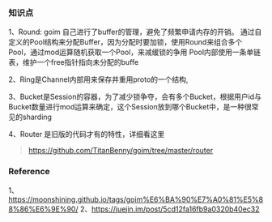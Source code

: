 




### 知识点

1、Round: goim 自己进行了buffer的管理，避免了频繁申请内存的开销。
通过自定义的Pool结构来分配Buffer，因为分配时要加锁，使用Round来组合多个Pool，通过mod运算随机获取一个Pool，来减缓锁的争用
Pool内部使用一条单链表，维护一个free指针指向未分配的buffe

2、Ring是Channel内部用来保存并重用proto的一个结构,  
  
3、Bucket是Session的容器，为了减少锁争夺，会有多个Bucket，根据用户id与Bucket数量进行mod运算来确定，这个Session放到哪个Bucket中，是一种很常见的sharding

4、Router 是旧版的代码才有的特性，详细看这里

> https://github.com/TitanBenny/goim/tree/master/router 
>
>



### Reference 
1、https://moonshining.github.io/tags/goim%E6%BA%90%E7%A0%81%E5%88%86%E6%9E%90/
2、https://juejin.im/post/5cd12fa16fb9a0320b40ec32